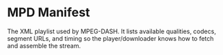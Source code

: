 # MPD Manifest

The XML playlist used by MPEG-DASH. It lists available qualities, codecs, segment URLs, and timing so the player/downloader knows how to fetch and assemble the stream.
